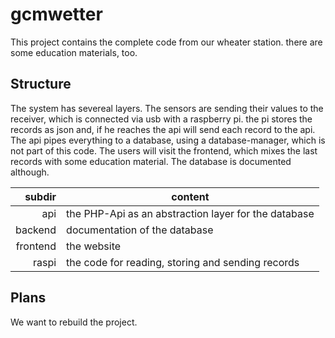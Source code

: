 # gcmwetter

This project contains the complete code from our wheater station. there are some education materials, too.

## Structure
The system has severeal layers. The sensors are sending their values to the receiver, which is connected via usb with a raspberry pi. the pi stores the records as json and, if he reaches the api will send each record to the api. The api pipes everything to a database, using a database-manager, which is not part of this code. The users will visit the frontend, which mixes the last records with some education material. The database is documented although.

| subdir        | content |
| -------------: |------------| 
| api | the PHP-Api as an abstraction layer for the database |
| backend | documentation of the database |
| frontend | the website |
| raspi | the code for reading, storing and sending records |

## Plans
We want to rebuild the project.
